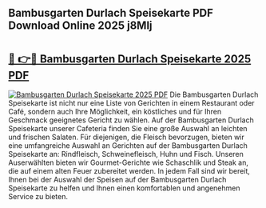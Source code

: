 ## Bambusgarten Durlach Speisekarte PDF Download Online 2025 j8Mlj

# <h2><a href="http://gc9r8kk.nevu.top/?p=Bambusgarten+Durlach+Speisekarte">🔗 👉🔴 Bambusgarten Durlach Speisekarte 2025 PDF</a></h2>

[![Bambusgarten Durlach Speisekarte 2025 PDF](https://i.imgur.com/dBaPXMq.png)](http://gc9r8kk.nevu.top/?p=Bambusgarten+Durlach+Speisekarte)
Die Bambusgarten Durlach Speisekarte ist nicht nur eine Liste von Gerichten in einem Restaurant oder Café, sondern auch Ihre Möglichkeit, ein köstliches und für Ihren Geschmack geeignetes Gericht zu wählen. Auf der Bambusgarten Durlach Speisekarte unserer Cafeteria finden Sie eine große Auswahl an leichten und frischen Salaten. Für diejenigen, die Fleisch bevorzugen, bieten wir eine umfangreiche Auswahl an Gerichten auf der Bambusgarten Durlach Speisekarte an: Rindfleisch, Schweinefleisch, Huhn und Fisch. Unseren Auserwählten bieten wir Gourmet-Gerichte wie Schaschlik und Steak an, die auf einem alten Feuer zubereitet werden. In jedem Fall sind wir bereit, Ihnen bei der Auswahl der Speisen auf der Bambusgarten Durlach Speisekarte zu helfen und Ihnen einen komfortablen und angenehmen Service zu bieten.
